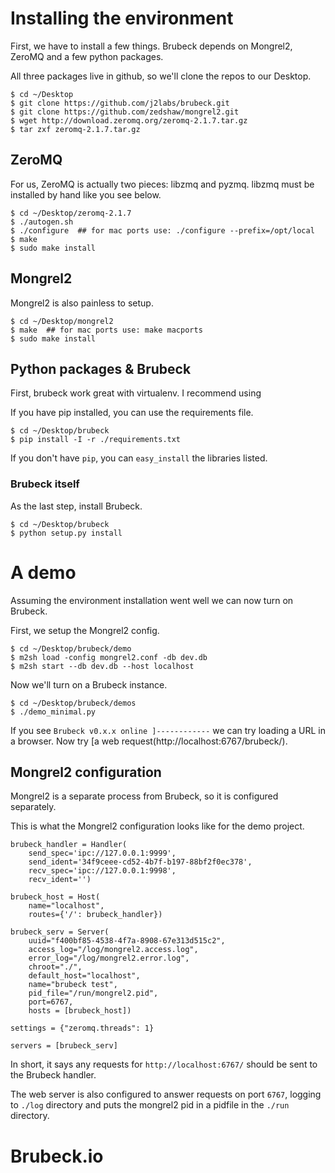# Installing the environment

First, we have to install a few things. Brubeck depends on Mongrel2, ZeroMQ and a few python packages.

All three packages live in github, so we'll clone the repos to our Desktop.

    $ cd ~/Desktop
    $ git clone https://github.com/j2labs/brubeck.git
    $ git clone https://github.com/zedshaw/mongrel2.git
    $ wget http://download.zeromq.org/zeromq-2.1.7.tar.gz 
    $ tar zxf zeromq-2.1.7.tar.gz


## ZeroMQ

For us, ZeroMQ is actually two pieces: libzmq and pyzmq. libzmq must be installed by hand like you see below.

    $ cd ~/Desktop/zeromq-2.1.7    
    $ ./autogen.sh
    $ ./configure  ## for mac ports use: ./configure --prefix=/opt/local
    $ make 
    $ sudo make install


## Mongrel2

Mongrel2 is also painless to setup.

    $ cd ~/Desktop/mongrel2
    $ make  ## for mac ports use: make macports
    $ sudo make install


## Python packages & Brubeck

First, brubeck work great with virtualenv. I recommend using

If you have pip installed, you can use the requirements file. 

    $ cd ~/Desktop/brubeck
    $ pip install -I -r ./requirements.txt

If you don't have `pip`, you can `easy_install` the libraries listed.


### Brubeck itself

As the last step, install Brubeck.

    $ cd ~/Desktop/brubeck
    $ python setup.py install


# A demo

Assuming the environment installation went well we can now turn on Brubeck.

First, we setup the Mongrel2 config.

    $ cd ~/Desktop/brubeck/demo
    $ m2sh load -config mongrel2.conf -db dev.db
    $ m2sh start --db dev.db --host localhost

Now we'll turn on a Brubeck instance.

    $ cd ~/Desktop/brubeck/demos
    $ ./demo_minimal.py

If you see `Brubeck v0.x.x online ]------------` we can try loading a URL in a browser. 
Now try [a web request(http://localhost:6767/brubeck/).


## Mongrel2 configuration

Mongrel2 is a separate process from Brubeck, so it is configured separately.

This is what the Mongrel2 configuration looks like for the demo project.

    brubeck_handler = Handler(
        send_spec='ipc://127.0.0.1:9999',
        send_ident='34f9ceee-cd52-4b7f-b197-88bf2f0ec378',
        recv_spec='ipc://127.0.0.1:9998', 
        recv_ident='')

    brubeck_host = Host(
        name="localhost", 
        routes={'/': brubeck_handler})
    
    brubeck_serv = Server(
        uuid="f400bf85-4538-4f7a-8908-67e313d515c2",
        access_log="/log/mongrel2.access.log",
        error_log="/log/mongrel2.error.log",
        chroot="./",
        default_host="localhost",
        name="brubeck test",
        pid_file="/run/mongrel2.pid",
        port=6767,
        hosts = [brubeck_host])
    
    settings = {"zeromq.threads": 1}
    
    servers = [brubeck_serv]
    
In short, it says any requests for `http://localhost:6767/` should be sent to the Brubeck handler. 

The web server is also configured to answer requests on port `6767`, logging to `./log` directory and puts the mongrel2 pid in a pidfile in the `./run` directory.

# Brubeck.io
